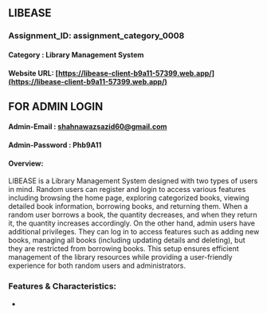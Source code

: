 
## LIBEASE 

### Assignment_ID: assignment_category_0008

#### Category : Library Management System

#### Website URL: [https://libease-client-b9a11-57399.web.app/](https://libease-client-b9a11-57399.web.app/)

## FOR ADMIN LOGIN
#### Admin-Email : shahnawazsazid60@gmail.com
#### Admin-Password : Phb9A11




#### Overview:
LIBEASE is a Library Management System designed with two types of users in mind. Random users can register and login to access various features including browsing the home page, exploring categorized books, viewing detailed book information, borrowing books, and returning them. When a random user borrows a book, the quantity decreases, and when they return it, the quantity increases accordingly. On the other hand, admin users have additional privileges. They can log in to access features such as adding new books, managing all books (including updating details and deleting), but they are restricted from borrowing books. This setup ensures efficient management of the library resources while providing a user-friendly experience for both random users and administrators.

### Features & Characteristics:

- 


